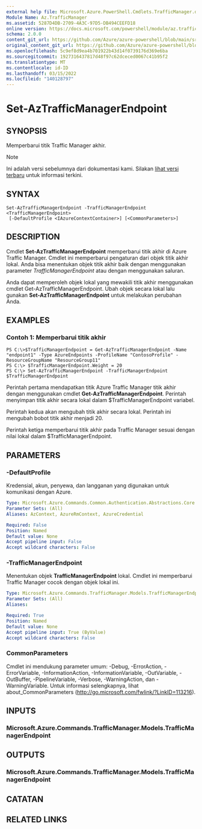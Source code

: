 ```yaml
---
external help file: Microsoft.Azure.PowerShell.Cmdlets.TrafficManager.dll-Help.xml
Module Name: Az.TrafficManager
ms.assetid: 5287D4DB-2709-4A3C-97D5-DB494CEEFD18
online version: https://docs.microsoft.com/powershell/module/az.trafficmanager/set-aztrafficmanagerendpoint
schema: 2.0.0
content_git_url: https://github.com/Azure/azure-powershell/blob/main/src/TrafficManager/TrafficManager/help/Set-AzTrafficManagerEndpoint.md
original_content_git_url: https://github.com/Azure/azure-powershell/blob/main/src/TrafficManager/TrafficManager/help/Set-AzTrafficManagerEndpoint.md
ms.openlocfilehash: 5c9ef8d9ea4b701922b43d14f0739176d369e6ba
ms.sourcegitcommit: 1927316437817d48f97c62dceced0067c41b95f2
ms.translationtype: MT
ms.contentlocale: id-ID
ms.lasthandoff: 03/15/2022
ms.locfileid: "140128797"
---
```

# Set-AzTrafficManagerEndpoint

## SYNOPSIS
Memperbarui titik Traffic Manager akhir.

> [!NOTE]
>Ini adalah versi sebelumnya dari dokumentasi kami. Silakan [lihat versi terbaru](/powershell/module/az.trafficmanager/set-aztrafficmanagerendpoint) untuk informasi terkini.

## SYNTAX

```
Set-AzTrafficManagerEndpoint -TrafficManagerEndpoint <TrafficManagerEndpoint>
 [-DefaultProfile <IAzureContextContainer>] [<CommonParameters>]
```

## DESCRIPTION
Cmdlet **Set-AzTrafficManagerEndpoint** memperbarui titik akhir di Azure Traffic Manager.
Cmdlet ini memperbarui pengaturan dari objek titik akhir lokal.
Anda bisa menentukan objek titik akhir baik dengan menggunakan parameter *TrafficManagerEndpoint* atau dengan menggunakan saluran.

Anda dapat memperoleh objek lokal yang mewakili titik akhir menggunakan cmdlet Get-AzTrafficManagerEndpoint.
Ubah objek secara lokal lalu gunakan **Set-AzTrafficManagerEndpoint** untuk melakukan perubahan Anda.

## EXAMPLES

### Contoh 1: Memperbarui titik akhir
```
PS C:\>$TrafficManagerEndpoint = Get-AzTrafficManagerEndpoint -Name "endpoint1" -Type AzureEndpoints -ProfileName "ContosoProfile" -ResourceGroupName "ResourceGroup11"
PS C:\> $TrafficManagerEndpoint.Weight = 20
PS C:\> Set-AzTrafficManagerEndpoint -TrafficManagerEndpoint $TrafficManagerEndpoint
```

Perintah pertama mendapatkan titik Azure Traffic Manager titik akhir dengan menggunakan cmdlet **Get-AzTrafficManagerEndpoint**.
Perintah menyimpan titik akhir secara lokal dalam $TrafficManagerEndpoint variabel.

Perintah kedua akan mengubah titik akhir secara lokal.
Perintah ini mengubah bobot titik akhir menjadi 20.

Perintah ketiga memperbarui titik akhir pada Traffic Manager sesuai dengan nilai lokal dalam $TrafficManagerEndpoint.

## PARAMETERS

### -DefaultProfile
Kredensial, akun, penyewa, dan langganan yang digunakan untuk komunikasi dengan Azure.

```yaml
Type: Microsoft.Azure.Commands.Common.Authentication.Abstractions.Core.IAzureContextContainer
Parameter Sets: (All)
Aliases: AzContext, AzureRmContext, AzureCredential

Required: False
Position: Named
Default value: None
Accept pipeline input: False
Accept wildcard characters: False
```

### -TrafficManagerEndpoint
Menentukan objek **TrafficManagerEndpoint** lokal.
Cmdlet ini memperbarui Traffic Manager cocok dengan objek lokal ini.

```yaml
Type: Microsoft.Azure.Commands.TrafficManager.Models.TrafficManagerEndpoint
Parameter Sets: (All)
Aliases:

Required: True
Position: Named
Default value: None
Accept pipeline input: True (ByValue)
Accept wildcard characters: False
```

### CommonParameters
Cmdlet ini mendukung parameter umum: -Debug, -ErrorAction, -ErrorVariable, -InformationAction, -InformationVariable, -OutVariable, -OutBuffer, -PipelineVariable, -Verbose, -WarningAction, dan -WarningVariable. Untuk informasi selengkapnya, lihat about_CommonParameters (http://go.microsoft.com/fwlink/?LinkID=113216).

## INPUTS

### Microsoft.Azure.Commands.TrafficManager.Models.TrafficManagerEndpoint

## OUTPUTS

### Microsoft.Azure.Commands.TrafficManager.Models.TrafficManagerEndpoint

## CATATAN

## RELATED LINKS
